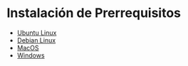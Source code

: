 # Instalación de Prerrequisitos

* [Ubuntu Linux](ubuntu.md)
* [Debian Linux](debian.md)
* [MacOS](macos.md)
* [Windows](windows.md)
